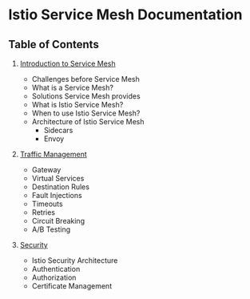 # Istio Service Mesh Documentation

## Table of Contents

1. [Introduction to Service Mesh](./Basics/01-introduction-to-service-mesh.md)
   - Challenges before Service Mesh
   - What is a Service Mesh?
   - Solutions Service Mesh provides
   - What is Istio Service Mesh?
   - When to use Istio Service Mesh?
   - Architecture of Istio Service Mesh
     - Sidecars
     - Envoy

2. [Traffic Management](./Basics/02-traffic-management.md)
   - Gateway
   - Virtual Services
   - Destination Rules
   - Fault Injections
   - Timeouts
   - Retries
   - Circuit Breaking
   - A/B Testing

3. [Security](./Basics/03-security.md)
   - Istio Security Architecture
   - Authentication
   - Authorization
   - Certificate Management



